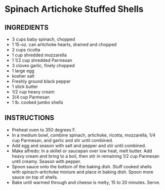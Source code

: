 # Spinach Artichoke Stuffed Shells

## INGREDIENTS

- 3 cups baby spinach, chopped
- 1 15-oz. can artichoke hearts, drained and chopped
- 2 cups ricotta
- 1 cup shredded mozzarella
- 1 1/2 cup shredded Parmesan
- 3 cloves garlic, finely chopped
- 1 large egg
- kosher salt
- Freshly ground black pepper
- 1 stick butter
- 1/2 cup heavy cream
- 3/4 cup Parmesan
- 1 lb. cooked jumbo shells

## INSTRUCTIONS

- Preheat oven to 350 degrees F.
- In a medium bowl, combine spinach, artichoke, ricotta, mozzarella, 1/4 cup Parmesan, and garlic and stir until combined.
- Add egg and season with salt and pepper and stir until combined.
- Make alfredo: In a skillet or saucepan over low heat, melt butter. Add heavy cream and bring to a boil, then stir in remaining 1/2 cup Parmesan until creamy. Season with pepper.
- Spoon sauce onto the bottom of the baking dish. Stuff cooked shells with spinach-artichoke mixture and place in baking dish. Spoon more sauce on top of shells.
- Bake until warmed through and cheese is melty, 15 to 20 minutes. Serve.
